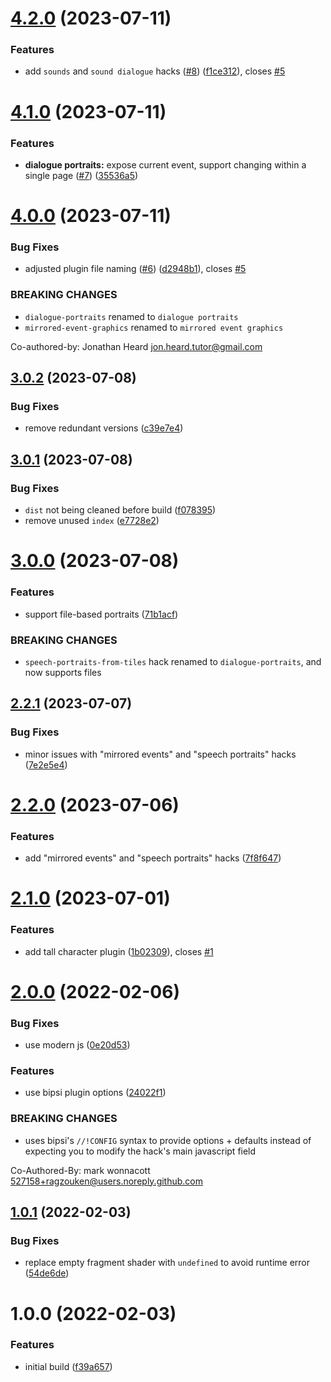 # [4.2.0](https://github.com/seleb/bipsi-hacks/compare/v4.1.0...v4.2.0) (2023-07-11)


### Features

* add `sounds` and `sound dialogue` hacks ([#8](https://github.com/seleb/bipsi-hacks/issues/8)) ([f1ce312](https://github.com/seleb/bipsi-hacks/commit/f1ce3120258dd07a01b5c7e4fc9561cac6fc2d24)), closes [#5](https://github.com/seleb/bipsi-hacks/issues/5)

# [4.1.0](https://github.com/seleb/bipsi-hacks/compare/v4.0.0...v4.1.0) (2023-07-11)


### Features

* **dialogue portraits:** expose current event, support changing within a single page ([#7](https://github.com/seleb/bipsi-hacks/issues/7)) ([35536a5](https://github.com/seleb/bipsi-hacks/commit/35536a567f25b616ffafde0cfcd7bfe1bdbbba59))

# [4.0.0](https://github.com/seleb/bipsi-hacks/compare/v3.0.2...v4.0.0) (2023-07-11)


### Bug Fixes

* adjusted plugin file naming ([#6](https://github.com/seleb/bipsi-hacks/issues/6)) ([d2948b1](https://github.com/seleb/bipsi-hacks/commit/d2948b1ccce19e846f6d52cdd41385ab9bfeb862)), closes [#5](https://github.com/seleb/bipsi-hacks/issues/5)


### BREAKING CHANGES

* `dialogue-portraits` renamed to `dialogue portraits`
* `mirrored-event-graphics` renamed to `mirrored event
graphics`

Co-authored-by: Jonathan Heard <jon.heard.tutor@gmail.com>

## [3.0.2](https://github.com/seleb/bipsi-hacks/compare/v3.0.1...v3.0.2) (2023-07-08)


### Bug Fixes

* remove redundant versions ([c39e7e4](https://github.com/seleb/bipsi-hacks/commit/c39e7e4d7da51a381eaad7105f90c705dc44ca7c))

## [3.0.1](https://github.com/seleb/bipsi-hacks/compare/v3.0.0...v3.0.1) (2023-07-08)


### Bug Fixes

* `dist` not being cleaned before build ([f078395](https://github.com/seleb/bipsi-hacks/commit/f078395bc96422dc721745bcde778fb77bf28168))
* remove unused `index` ([e7728e2](https://github.com/seleb/bipsi-hacks/commit/e7728e2c5c27b70d1bca946f20919285c42dca8f))

# [3.0.0](https://github.com/seleb/bipsi-hacks/compare/v2.2.1...v3.0.0) (2023-07-08)


### Features

* support file-based portraits ([71b1acf](https://github.com/seleb/bipsi-hacks/commit/71b1acf8518fb323c6c33c7ba7942eddab74303d))


### BREAKING CHANGES

* `speech-portraits-from-tiles` hack renamed to `dialogue-portraits`, and now supports files

## [2.2.1](https://github.com/seleb/bipsi-hacks/compare/v2.2.0...v2.2.1) (2023-07-07)


### Bug Fixes

* minor issues with "mirrored events" and "speech portraits" hacks ([7e2e5e4](https://github.com/seleb/bipsi-hacks/commit/7e2e5e48fa2821d56a6d142a60fccc1da529dac8))

# [2.2.0](https://github.com/seleb/bipsi-hacks/compare/v2.1.0...v2.2.0) (2023-07-06)


### Features

* add "mirrored events" and "speech portraits" hacks ([7f8f647](https://github.com/seleb/bipsi-hacks/commit/7f8f6479b0e797d55625b584b34b9e7ff044d4fe))

# [2.1.0](https://github.com/seleb/bipsi-hacks/compare/v2.0.0...v2.1.0) (2023-07-01)


### Features

* add tall character plugin ([1b02309](https://github.com/seleb/bipsi-hacks/commit/1b023098ff9006dad05fae2d504e7bf025b3b6a3)), closes [#1](https://github.com/seleb/bipsi-hacks/issues/1)

# [2.0.0](https://github.com/seleb/bipsi-hacks/compare/v1.0.1...v2.0.0) (2022-02-06)


### Bug Fixes

* use modern js ([0e20d53](https://github.com/seleb/bipsi-hacks/commit/0e20d5384615f90ec2f2ffe57b00cba19116025b))


### Features

* use bipsi plugin options ([24022f1](https://github.com/seleb/bipsi-hacks/commit/24022f186342e3f51ac81712c23e97c2969e85ec))


### BREAKING CHANGES

* uses bipsi's `//!CONFIG` syntax to provide options + defaults instead of expecting you to modify the hack's main javascript field

Co-Authored-By: mark wonnacott <527158+ragzouken@users.noreply.github.com>

## [1.0.1](https://github.com/seleb/bipsi-hacks/compare/v1.0.0...v1.0.1) (2022-02-03)


### Bug Fixes

* replace empty fragment shader with `undefined` to avoid runtime error ([54de6de](https://github.com/seleb/bipsi-hacks/commit/54de6ded936a9223d17a243e114fd4cf8ea9674d))

# 1.0.0 (2022-02-03)


### Features

* initial build ([f39a657](https://github.com/seleb/bipsi-hacks/commit/f39a657b55078b70403a88d4bc384d8690a63d33))
